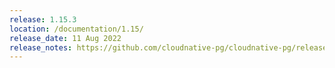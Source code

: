 ```yaml
---
release: 1.15.3
location: /documentation/1.15/
release_date: 11 Aug 2022
release_notes: https://github.com/cloudnative-pg/cloudnative-pg/releases/tag/v1.15.3
---
```

